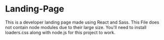 # Landing-Page
This is a developer landing page made using React and Sass.
This File does not contain node modules due to their large size.
You'll need to install loaders.css along with node.js for this project to work.
